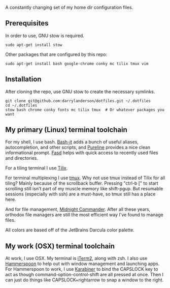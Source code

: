 A constantly changing set of my home dir configuration files.


## Prerequisites

In order to use, GNU stow is required.

    sudo apt-get install stow

Other packages that are configured by this repo:

    sudo apt-get install bash google-chrome conky mc tilix tmux vim


## Installation

After cloning the repo, use GNU stow to create the necessary symlinks.

    git clone git@github.com:darrylanderson/dotfiles.git ~/.dotfiles
    cd ~/.dotfiles
    stow bash chrome conky fonts mc tilix tmux  # Or whatever packages you want


## My primary (Linux) terminal toolchain

For my shell, I use bash. [Bash-it](https://github.com/Bash-it/bash-it) adds a bunch of useful aliases, autocompletion, and other scripts, and [Pureline](https://github.com/chris-marsh/pureline) provides a nice clean informational prompt. [Fasd](https://github.com/clvv/fasd) helps with quick access to recently used files and directories.

For a tiling terminal I use [Tilix](https://gnunn1.github.io/tilix-web/).

For terminal multiplexing I use [tmux](https://github.com/tmux/tmux/wiki). Why not use tmux instead of Tilix for all tiling? Mainly because of the scrollback buffer. Pressing "ctrl-b [" to start scrolling still isn't part of my muscle memory like shift-pgup. But resumable sessions (especially with ssh) are a must-have, so tmux still has a place here.

And for file management, [Midnight Commander](https://midnight-commander.org/). After all these years, orthodox file managers are still the most efficient way I've found to manage files.

All colors are based off of the JetBrains Darcula color palette.


## My work (OSX) terminal toolchain

At work, I use OSX. My terminal is [iTerm2](https://www.iterm2.com/), along with zsh. I also use [Hammerspoon](https://www.hammerspoon.org/) to help out with window management and launching apps. For Hammerspoon to work, I use [Karabiner](https://pqrs.org/osx/karabiner/) to bind the CAPSLOCK key to act as though command-option-control-shift are all pressed at once. Then I can just do things like CAPSLOCK+rightarrow to snap a window to the right. 

